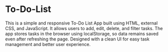 # To-Do-List
This is a simple and responsive To-Do List App built using HTML, external CSS, and JavaScript. It allows users to add, edit, delete, and filter tasks. The app stores tasks in the browser using localStorage, so data remains saved even after refreshing the page. Designed with a clean UI for easy task management and better user experience.
